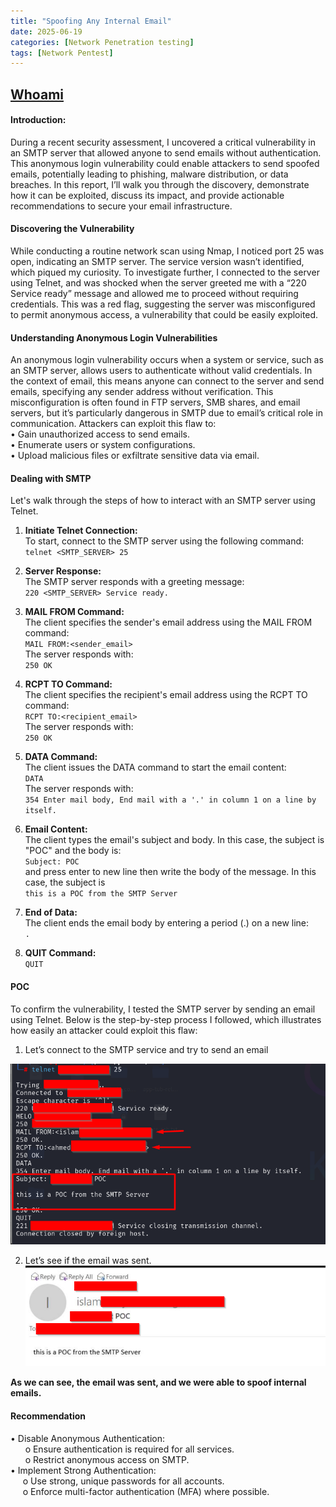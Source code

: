 ```yaml
---
title: "Spoofing Any Internal Email"
date: 2025-06-19 
categories: [Network Penetration testing]
tags: [Network Pentest]
---
```

## [Whoami](https://hesham2611.github.io/hesham.github.io/about/)


#### Introduction: 
During a recent security assessment, I uncovered a critical vulnerability in an SMTP server that allowed anyone to send emails without authentication. This anonymous login vulnerability could enable attackers to send spoofed emails, potentially leading to phishing, malware distribution, or data breaches. In this report, I’ll walk you through the discovery, demonstrate how it can be exploited, discuss its impact, and provide actionable recommendations to secure your email infrastructure.

#### Discovering the Vulnerability
While conducting a routine network scan using Nmap, I noticed port 25 was open, indicating an SMTP server. The service version wasn’t identified, which piqued my curiosity. To investigate further, I connected to the server using Telnet, and was shocked when the server greeted me with a “220 Service ready” message and allowed me to proceed without requiring credentials. This was a red flag, suggesting the server was misconfigured to permit anonymous access, a vulnerability that could be easily exploited.

#### Understanding Anonymous Login Vulnerabilities
An anonymous login vulnerability occurs when a system or service, such as an SMTP server, allows users to authenticate without valid credentials. In the context of email, this means anyone can connect to the server and send emails, specifying any sender address without verification. This misconfiguration is often found in FTP servers, SMB shares, and email servers, but it’s particularly dangerous in SMTP due to email’s critical role in communication. Attackers can exploit this flaw to:<br>
• Gain unauthorized access to send emails.<br>
• Enumerate users or system configurations.<br>
• Upload malicious files or exfiltrate sensitive data via email.


#### Dealing with SMTP
Let's walk through the steps of how to interact with an SMTP server using Telnet.

1) **Initiate Telnet Connection:**<br>
To start, connect to the SMTP server using the following command:<br>
`telnet <SMTP_SERVER> 25`

2) **Server Response:**<br>
The SMTP server responds with a greeting message:<br>
`220 <SMTP_SERVER> Service ready.`

3) **MAIL FROM Command:**<br>
The client specifies the sender's email address using the MAIL FROM command:<br>
`MAIL FROM:<sender_email>`<br>
The server responds with:<br>
`250 OK`<br>

4) **RCPT TO Command:**<br>
The client specifies the recipient's email address using the RCPT TO command:<br>
`RCPT TO:<recipient_email>`<br>
The server responds with:<br>
`250 OK`

5) **DATA Command:**<br>
The client issues the DATA command to start the email content:<br>
`DATA`<br>
The server responds with:<br>
`354 Enter mail body, End mail with a '.' in column 1 on a line by itself.`

6) **Email Content:**<br>
The client types the email's subject and body. In this case, the subject is "POC" and the body is:<br>
`Subject: POC`<br>
and press enter to new line then write the body of the message. In this case, the subject is  <br>
`this is a POC from the SMTP Server`

7) **End of Data:**<br>
The client ends the email body by entering a period (.) on a new line:<br>
`.`

8) **QUIT Command:**<br>
`QUIT`



#### POC 
To confirm the vulnerability, I tested the SMTP server by sending an email using Telnet. Below is the step-by-step process I followed, which illustrates how easily an attacker could exploit this flaw:<br>
1) Let’s connect to the SMTP service and try to send an email 

![Alt text](/assets/images/Network1.png)

2) Let’s see if the email was sent.
![Alt text](/assets/images/Network2.png)





**As we can see, the email was sent, and we were able to spoof internal emails.**


#### Recommendation
•	Disable Anonymous Authentication:<br>
      &nbsp;&nbsp;&nbsp;&nbsp;&nbsp;&nbsp;o	Ensure authentication is required for all services.<br>
      &nbsp;&nbsp;&nbsp;&nbsp;&nbsp;&nbsp;o	Restrict anonymous access on SMTP.<br>
•	Implement Strong Authentication:<br>
&nbsp;&nbsp;&nbsp;&nbsp; o	Use strong, unique passwords for all accounts.<br>
&nbsp;&nbsp;&nbsp;&nbsp; o	Enforce multi-factor authentication (MFA) where possible.<br>
